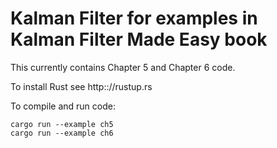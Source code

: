 # Kalman Filter for examples in Kalman Filter Made Easy book
This currently contains Chapter 5 and Chapter 6 code.

To install Rust see http:://rustup.rs

To compile and run code:
```
cargo run --example ch5
cargo run --example ch6
```
